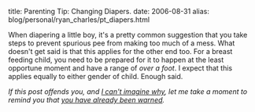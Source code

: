 title: Parenting Tip: Changing Diapers.
date: 2006-08-31
alias: blog/personal/ryan_charles/pt_diapers.html


When diapering a little boy, it's a pretty common suggestion that you
take steps to prevent spurious pee from making too much of a
mess. What doesn't get said is that this applies for the other end
too.  For a breast feeding child, you need to be prepared for it to
happen at the least opportune moment and have a range of <i>over a
foot</i>.  I expect that this applies equally to either gender of
child.  Enough said.

<i>If this post offends you, and <a
href="http://blogs.msdn.com/michkap/archive/2005/08/23/455240.aspx">I
can't imagine why</a>, let me take a moment to remind you that <a
href="http://www.mschaef.com/blog/tech/this_blog/ryans_logistics.txt">you
have already been warned</a>.</i> 
